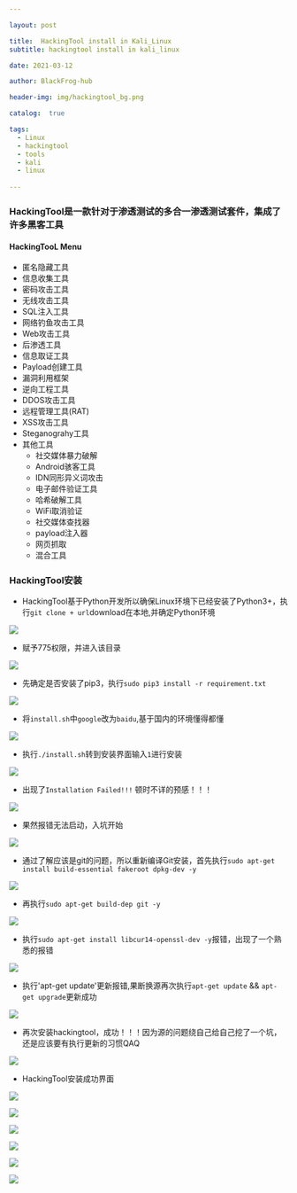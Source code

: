 ```yaml
---

layout: post

title:  HackingTool install in Kali_Linux
subtitle: hackingtool install in kali_linux

date: 2021-03-12

author: BlackFrog-hub

header-img: img/hackingtool_bg.png

catalog:  true

tags:
  - Linux
  - hackingtool
  - tools
  - kali
  - linux
  
---
```



###  HackingTool是一款针对于渗透测试的多合一渗透测试套件，集成了许多黑客工具

#### HackingTooL Menu

- 匿名隐藏工具
- 信息收集工具
- 密码攻击工具
- 无线攻击工具
- SQL注入工具
- 网络钓鱼攻击工具
- Web攻击工具
- 后渗透工具
- 信息取证工具
- Payload创建工具
- 漏洞利用框架
- 逆向工程工具
- DDOS攻击工具
- 远程管理工具(RAT)
- XSS攻击工具
- Steganograhy工具
- 其他工具
  - 社交媒体暴力破解
  - Android骇客工具
  - IDN同形异义词攻击
  - 电子邮件验证工具
  - 哈希破解工具
  - WiFi取消验证
  - 社交媒体查找器
  - payload注入器
  - 网页抓取
  - 混合工具



### HackingTool安装

- HackingTool基于Python开发所以确保Linux环境下已经安装了Python3+，执行`git clone + url`download在本地,并确定Python环境

![](http://blackfrog.top/img/hackingtool_git.png)

- 赋予775权限，并进入该目录

![](http://blackfrog.top/img/hackingtool_1.png)

- 先确定是否安装了pip3，执行`sudo pip3 install -r requirement.txt`

![](http://blackfrog.top/img/hackingtool_2.png)

- 将`install.sh`中`google`改为`baidu`,基于国内的环境懂得都懂

![](http://blackfrog.top/img/hackingtool_3.png)

- 执行`./install.sh`转到安装界面输入`1`进行安装

![](http://blackfrog.top/img/hackingtool_4.png)

- 出现了`Installation Failed!!!` 顿时不详的预感！！！

![](http://blackfrog.top/img/hackingtool_5.png)

- 果然报错无法启动，入坑开始

![](http://blackfrog.top/img/problem_1.png)

- 通过了解应该是git的问题，所以重新编译Git安装，首先执行`sudo apt-get install build-essential fakeroot dpkg-dev -y`

![](http://blackfrog.top/img/problem_2.png)

- 再执行`sudo apt-get build-dep git -y`

![](http://blackfrog.top/img/problem_3.png)

- 执行`sudo apt-get install libcur14-openssl-dev -y`报错，出现了一个熟悉的报错

![](http://blackfrog.top/img/problem_4.png)

- 执行'apt-get update'更新报错,果断换源再次执行`apt-get update` && `apt-get upgrade`更新成功

![](http://blackfrog.top/img/problem_5.png)

- 再次安装hackingtool，成功！！！因为源的问题绕自己给自己挖了一个坑，还是应该要有执行更新的习惯QAQ

![](http://blackfrog.top/img/problem_6.png)

- HackingTool安装成功界面

![](http://blackfrog.top/img/hackingtool_6.png)

![](http://blackfrog.top/img/hackingtool_7.png)

![](http://blackfrog.top/img/hackingtool_8.png)

![](http://blackfrog.top/img/hackingtool_9.png)

![](http://blackfrog.top/img/hackingtool_10.png)

![](http://blackfrog.top/img/hackingtool_11.png)
